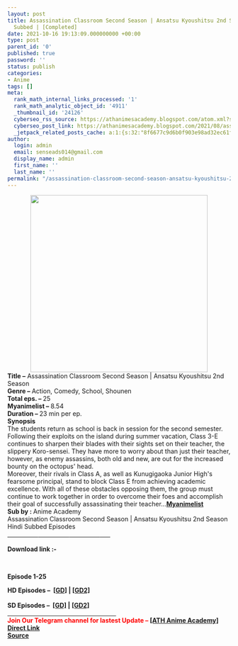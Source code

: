 ```yaml
---
layout: post
title: Assassination Classroom Second Season | Ansatsu Kyoushitsu 2nd Season Hindi
  Subbed | [Completed]
date: 2021-10-16 19:13:09.000000000 +00:00
type: post
parent_id: '0'
published: true
password: ''
status: publish
categories:
- Anime
tags: []
meta:
  rank_math_internal_links_processed: '1'
  rank_math_analytic_object_id: '4911'
  _thumbnail_id: '24126'
  cyberseo_rss_source: https://athanimesacademy.blogspot.com/atom.xml?start-index=151&max-results=150
  cyberseo_post_link: https://athanimesacademy.blogspot.com/2021/08/assassination-classroom-second-season.html
  _jetpack_related_posts_cache: a:1:{s:32:"8f6677c9d6b0f903e98ad32ec61f8deb";a:2:{s:7:"expires";i:1646731994;s:7:"payload";a:3:{i:0;a:1:{s:2:"id";i:24191;}i:1;a:1:{s:2:"id";i:22625;}i:2;a:1:{s:2:"id";i:23322;}}}}
author:
  login: admin
  email: senseads014@gmail.com
  display_name: admin
  first_name: ''
  last_name: ''
permalink: "/assassination-classroom-second-season-ansatsu-kyoushitsu-2nd-season-hindi-subbed-completed/"
---
```

<div class="separator" style="clear: both; text-align: center;"><img border="0" src="{{ site.baseurl }}/assets/2021/10/1621964692757595-0.png" width="400" /><a href="https://lh3.googleusercontent.com/-kbe7QsXc1Sg/YK03p4EIc-I/AAAAAAAACsw/81Fguq1vQo8nXT4RGCfeckD32srv8G0VgCLcBGAsYHQ/s1600/1621964692757595-0.png"> </a></div>
<div></div>
<div><b>Title –</b> Assassination Classroom Second Season | Ansatsu Kyoushitsu 2nd Season</div>
<div><b>Genre – </b> Action, Comedy, School, Shounen</div>
<div><b>Total eps. – </b>25</div>
<div><b>Myanimelist – </b>8.54</div>
<div><b>Duration – </b>23 min per ep.</div>
<div></div>
<div><b>Synopsis</b></div>
<div>The students return as school is back in session for the second semester. Following their exploits on the island during summer vacation, Class 3-E continues to sharpen their blades with their sights set on their teacher, the slippery Koro-sensei. They have more to worry about than just their teacher, however, as enemy assassins, both old and new, are out for the increased bounty on the octopus' head.</div>
<div></div>
<div>Moreover, their rivals in Class A, as well as Kunugigaoka Junior High's fearsome principal, stand to block Class E from achieving academic excellence. With all of these obstacles opposing them, the group must continue to work together in order to overcome their foes and accomplish their goal of successfully assassinating their teacher...<a href="https://myanimelist.net/anime/30654/Ansatsu_Kyoushitsu_2nd_Season"><b>Myanimelist</b></a></div>
<div></div>
<div><b>Sub by :&nbsp;</b>Anime Academy</div>
<div></div>
<div>Assassination Classroom Second Season | Ansatsu Kyoushitsu 2nd Season Hindi Subbed Episodes</div>
<div>
<div><b><u>&nbsp; &nbsp; &nbsp; &nbsp; &nbsp; &nbsp; &nbsp; &nbsp; &nbsp; &nbsp; &nbsp;</u></b><b><u>&nbsp; &nbsp; &nbsp; &nbsp; &nbsp; &nbsp; &nbsp; &nbsp; &nbsp; &nbsp; &nbsp;</u></b><b><u>&nbsp; &nbsp; &nbsp; &nbsp; &nbsp; &nbsp; &nbsp; &nbsp; &nbsp; &nbsp; &nbsp;</u></b><b><u>&nbsp; &nbsp; &nbsp; &nbsp;</u></b></div>
<div><b><br /></b></div>
<div><b>Download link :-</b></div>
<p><b />
<div><b><br /></b></div>
<p>Episode&nbsp;<b>1-25</b>
<div></div>
<div><b>HD Episodes –&nbsp;&nbsp;<a href="https://l4s.cc/a/e/JPZ/aHR0cHM6Ly9kcml2ZS5nb29nbGUuY29tL2ZvbGRlcnZpZXc/aWQ9MUtrSXhWYzIxd1g4azJNRHpQOUZQSUJjaDB0TWhCM3ND">[GD]</a>&nbsp;|&nbsp;<a href="https://l4s.cc/a/e/JPZ/aHR0cHM6Ly9kcml2ZS5nb29nbGUuY29tL2ZvbGRlcnZpZXc/aWQ9MUtrSXhWYzIxd1g4azJNRHpQOUZQSUJjaDB0TWhCM3ND">[GD2]</a></b></div>
<div><b>&nbsp;&nbsp; &nbsp; &nbsp; &nbsp; &nbsp; &nbsp; &nbsp; &nbsp;&nbsp;</b></div>
<div><b>SD Episodes –&nbsp;&nbsp;<a href="https://l4s.cc/a/e/JPZ/aHR0cHM6Ly9kcml2ZS5nb29nbGUuY29tL2ZvbGRlcnZpZXc/aWQ9MUtyUVBvczBQaHpBTm5GbWluSGVIQTNXVkNiN3Z2RzY2">[GD]</a>&nbsp;|&nbsp;<a href="https://l4s.cc/a/e/JPZ/aHR0cHM6Ly9kcml2ZS5nb29nbGUuY29tL2ZvbGRlcnZpZXc/aWQ9MUtyUVBvczBQaHpBTm5GbWluSGVIQTNXVkNiN3Z2RzY2">[GD2]</a></b></div>
</div>
<div></div>
<div>
<div><u>&nbsp; &nbsp; &nbsp; &nbsp; &nbsp; &nbsp; &nbsp; &nbsp; &nbsp; &nbsp; &nbsp; &nbsp; &nbsp; &nbsp; &nbsp; &nbsp; &nbsp; &nbsp; &nbsp; &nbsp; &nbsp;</u><u>&nbsp; &nbsp; &nbsp; &nbsp; &nbsp; &nbsp; &nbsp; &nbsp; &nbsp; &nbsp; &nbsp; &nbsp; &nbsp; &nbsp; &nbsp; &nbsp; &nbsp;</u></div>
<div></div>
<div><b><span style="color: red;">Join Our Telegram channel for lastest Update –&nbsp;</span><a href="http://telegram.me/athanimeacademy">[ATH Anime Academy]</a></b></div>
</div>
<link rel="stylesheet" href="https://cdnjs.cloudflare.com/ajax/libs/font-awesome/4.7.0/css/font-awesome.min.css" />
<div class="divbtn"> <a href="https://handymansurrender.com/fihup8buzv?key=94550f7ce39444073321dde3b8782f97" class="btn"><i class="fa fa-download"></i> Direct Link</a> <br /><a href="https://athanimesacademy.blogspot.com/2021/08/assassination-classroom-second-season.html">Source</a> </div>
